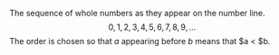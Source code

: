 The sequence of whole numbers as they appear on the number line.
$$0,1,2,3,4,5,6,7,8,9,\dots$$ The order is chosen so that $a$ appearing
before $b$ means that $a < $b.
